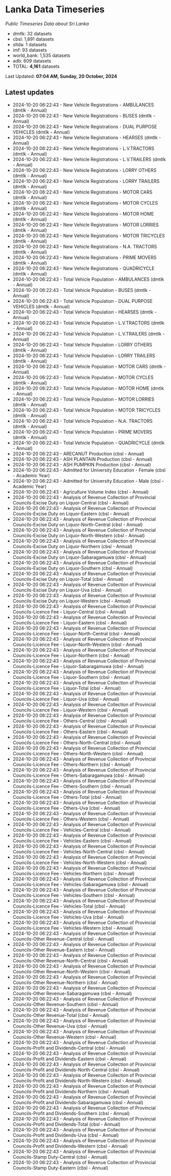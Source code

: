 # Lanka Data Timeseries
*Public Timeseries Data about Sri Lanka*

* dmtlk: 32 datasets
* cbsl: 1,891 datasets
* sltda: 1 datasets
* imf: 93 datasets
* world_bank: 1,535 datasets
* adb: 609 datasets
* TOTAL: **4,161** datasets

Last Updated: **07:04 AM, Sunday, 20 October, 2024**

## Latest updates

* 2024-10-20 06:22:43 - New Vehicle Registrations - AMBULANCES (dmtlk - Annual)
* 2024-10-20 06:22:43 - New Vehicle Registrations - BUSES (dmtlk - Annual)
* 2024-10-20 06:22:43 - New Vehicle Registrations - DUAL PURPOSE VEHICLES (dmtlk - Annual)
* 2024-10-20 06:22:43 - New Vehicle Registrations - HEARSES (dmtlk - Annual)
* 2024-10-20 06:22:43 - New Vehicle Registrations - L.V.TRACTORS (dmtlk - Annual)
* 2024-10-20 06:22:43 - New Vehicle Registrations - L.V.TRAILERS (dmtlk - Annual)
* 2024-10-20 06:22:43 - New Vehicle Registrations - LORRY OTHERS (dmtlk - Annual)
* 2024-10-20 06:22:43 - New Vehicle Registrations - LORRY TRAILERS (dmtlk - Annual)
* 2024-10-20 06:22:43 - New Vehicle Registrations - MOTOR CARS (dmtlk - Annual)
* 2024-10-20 06:22:43 - New Vehicle Registrations - MOTOR CYCLES (dmtlk - Annual)
* 2024-10-20 06:22:43 - New Vehicle Registrations - MOTOR HOME (dmtlk - Annual)
* 2024-10-20 06:22:43 - New Vehicle Registrations - MOTOR LORRIES (dmtlk - Annual)
* 2024-10-20 06:22:43 - New Vehicle Registrations - MOTOR TRICYCLES (dmtlk - Annual)
* 2024-10-20 06:22:43 - New Vehicle Registrations - N.A. TRACTORS (dmtlk - Annual)
* 2024-10-20 06:22:43 - New Vehicle Registrations - PRIME MOVERS (dmtlk - Annual)
* 2024-10-20 06:22:43 - New Vehicle Registrations - QUADRICYCLE (dmtlk - Annual)
* 2024-10-20 06:22:43 - Total Vehicle Population - AMBULANCES (dmtlk - Annual)
* 2024-10-20 06:22:43 - Total Vehicle Population - BUSES (dmtlk - Annual)
* 2024-10-20 06:22:43 - Total Vehicle Population - DUAL PURPOSE VEHICLES (dmtlk - Annual)
* 2024-10-20 06:22:43 - Total Vehicle Population - HEARSES (dmtlk - Annual)
* 2024-10-20 06:22:43 - Total Vehicle Population - L.V.TRACTORS (dmtlk - Annual)
* 2024-10-20 06:22:43 - Total Vehicle Population - L.V.TRAILERS (dmtlk - Annual)
* 2024-10-20 06:22:43 - Total Vehicle Population - LORRY OTHERS (dmtlk - Annual)
* 2024-10-20 06:22:43 - Total Vehicle Population - LORRY TRAILERS (dmtlk - Annual)
* 2024-10-20 06:22:43 - Total Vehicle Population - MOTOR CARS (dmtlk - Annual)
* 2024-10-20 06:22:43 - Total Vehicle Population - MOTOR CYCLES (dmtlk - Annual)
* 2024-10-20 06:22:43 - Total Vehicle Population - MOTOR HOME (dmtlk - Annual)
* 2024-10-20 06:22:43 - Total Vehicle Population - MOTOR LORRIES (dmtlk - Annual)
* 2024-10-20 06:22:43 - Total Vehicle Population - MOTOR TRICYCLES (dmtlk - Annual)
* 2024-10-20 06:22:43 - Total Vehicle Population - N.A. TRACTORS (dmtlk - Annual)
* 2024-10-20 06:22:43 - Total Vehicle Population - PRIME MOVERS (dmtlk - Annual)
* 2024-10-20 06:22:43 - Total Vehicle Population - QUADRICYCLE (dmtlk - Annual)
* 2024-10-20 06:22:43 - ARECANUT Production (cbsl - Annual)
* 2024-10-20 06:22:43 - ASH PLANTAIN Production (cbsl - Annual)
* 2024-10-20 06:22:43 - ASH PUMPKIN Production (cbsl - Annual)
* 2024-10-20 06:22:43 - Admitted for University Education - Female (cbsl - Academic Year)
* 2024-10-20 06:22:43 - Admitted for University Education - Male (cbsl - Academic Year)
* 2024-10-20 06:22:43 - Agriculture Volume Index (cbsl - Annual)
* 2024-10-20 06:22:43 - Analysis of Revenue Collection of Provincial Councils-Excise Duty on Liquor-Central (cbsl - Annual)
* 2024-10-20 06:22:43 - Analysis of Revenue Collection of Provincial Councils-Excise Duty on Liquor-Eastern (cbsl - Annual)
* 2024-10-20 06:22:43 - Analysis of Revenue Collection of Provincial Councils-Excise Duty on Liquor-North-Central (cbsl - Annual)
* 2024-10-20 06:22:43 - Analysis of Revenue Collection of Provincial Councils-Excise Duty on Liquor-North-Western (cbsl - Annual)
* 2024-10-20 06:22:43 - Analysis of Revenue Collection of Provincial Councils-Excise Duty on Liquor-Northern (cbsl - Annual)
* 2024-10-20 06:22:43 - Analysis of Revenue Collection of Provincial Councils-Excise Duty on Liquor-Sabaragamuwa (cbsl - Annual)
* 2024-10-20 06:22:43 - Analysis of Revenue Collection of Provincial Councils-Excise Duty on Liquor-Southern (cbsl - Annual)
* 2024-10-20 06:22:43 - Analysis of Revenue Collection of Provincial Councils-Excise Duty on Liquor-Total (cbsl - Annual)
* 2024-10-20 06:22:43 - Analysis of Revenue Collection of Provincial Councils-Excise Duty on Liquor-Uva (cbsl - Annual)
* 2024-10-20 06:22:43 - Analysis of Revenue Collection of Provincial Councils-Excise Duty on Liquor-Western (cbsl - Annual)
* 2024-10-20 06:22:43 - Analysis of Revenue Collection of Provincial Councils-Licence Fee - Liquor-Central (cbsl - Annual)
* 2024-10-20 06:22:43 - Analysis of Revenue Collection of Provincial Councils-Licence Fee - Liquor-Eastern (cbsl - Annual)
* 2024-10-20 06:22:43 - Analysis of Revenue Collection of Provincial Councils-Licence Fee - Liquor-North-Central (cbsl - Annual)
* 2024-10-20 06:22:43 - Analysis of Revenue Collection of Provincial Councils-Licence Fee - Liquor-North-Western (cbsl - Annual)
* 2024-10-20 06:22:43 - Analysis of Revenue Collection of Provincial Councils-Licence Fee - Liquor-Northern (cbsl - Annual)
* 2024-10-20 06:22:43 - Analysis of Revenue Collection of Provincial Councils-Licence Fee - Liquor-Sabaragamuwa (cbsl - Annual)
* 2024-10-20 06:22:43 - Analysis of Revenue Collection of Provincial Councils-Licence Fee - Liquor-Southern (cbsl - Annual)
* 2024-10-20 06:22:43 - Analysis of Revenue Collection of Provincial Councils-Licence Fee - Liquor-Total (cbsl - Annual)
* 2024-10-20 06:22:43 - Analysis of Revenue Collection of Provincial Councils-Licence Fee - Liquor-Uva (cbsl - Annual)
* 2024-10-20 06:22:43 - Analysis of Revenue Collection of Provincial Councils-Licence Fee - Liquor-Western (cbsl - Annual)
* 2024-10-20 06:22:43 - Analysis of Revenue Collection of Provincial Councils-Licence Fee - Others-Central (cbsl - Annual)
* 2024-10-20 06:22:43 - Analysis of Revenue Collection of Provincial Councils-Licence Fee - Others-Eastern (cbsl - Annual)
* 2024-10-20 06:22:43 - Analysis of Revenue Collection of Provincial Councils-Licence Fee - Others-North-Central (cbsl - Annual)
* 2024-10-20 06:22:43 - Analysis of Revenue Collection of Provincial Councils-Licence Fee - Others-North-Western (cbsl - Annual)
* 2024-10-20 06:22:43 - Analysis of Revenue Collection of Provincial Councils-Licence Fee - Others-Northern (cbsl - Annual)
* 2024-10-20 06:22:43 - Analysis of Revenue Collection of Provincial Councils-Licence Fee - Others-Sabaragamuwa (cbsl - Annual)
* 2024-10-20 06:22:43 - Analysis of Revenue Collection of Provincial Councils-Licence Fee - Others-Southern (cbsl - Annual)
* 2024-10-20 06:22:43 - Analysis of Revenue Collection of Provincial Councils-Licence Fee - Others-Total (cbsl - Annual)
* 2024-10-20 06:22:43 - Analysis of Revenue Collection of Provincial Councils-Licence Fee - Others-Uva (cbsl - Annual)
* 2024-10-20 06:22:43 - Analysis of Revenue Collection of Provincial Councils-Licence Fee - Others-Western (cbsl - Annual)
* 2024-10-20 06:22:43 - Analysis of Revenue Collection of Provincial Councils-Licence Fee - Vehicles-Central (cbsl - Annual)
* 2024-10-20 06:22:43 - Analysis of Revenue Collection of Provincial Councils-Licence Fee - Vehicles-Eastern (cbsl - Annual)
* 2024-10-20 06:22:43 - Analysis of Revenue Collection of Provincial Councils-Licence Fee - Vehicles-North-Central (cbsl - Annual)
* 2024-10-20 06:22:43 - Analysis of Revenue Collection of Provincial Councils-Licence Fee - Vehicles-North-Western (cbsl - Annual)
* 2024-10-20 06:22:43 - Analysis of Revenue Collection of Provincial Councils-Licence Fee - Vehicles-Northern (cbsl - Annual)
* 2024-10-20 06:22:43 - Analysis of Revenue Collection of Provincial Councils-Licence Fee - Vehicles-Sabaragamuwa (cbsl - Annual)
* 2024-10-20 06:22:43 - Analysis of Revenue Collection of Provincial Councils-Licence Fee - Vehicles-Southern (cbsl - Annual)
* 2024-10-20 06:22:43 - Analysis of Revenue Collection of Provincial Councils-Licence Fee - Vehicles-Total (cbsl - Annual)
* 2024-10-20 06:22:43 - Analysis of Revenue Collection of Provincial Councils-Licence Fee - Vehicles-Uva (cbsl - Annual)
* 2024-10-20 06:22:43 - Analysis of Revenue Collection of Provincial Councils-Licence Fee - Vehicles-Western (cbsl - Annual)
* 2024-10-20 06:22:43 - Analysis of Revenue Collection of Provincial Councils-Other Revenue-Central (cbsl - Annual)
* 2024-10-20 06:22:43 - Analysis of Revenue Collection of Provincial Councils-Other Revenue-Eastern (cbsl - Annual)
* 2024-10-20 06:22:43 - Analysis of Revenue Collection of Provincial Councils-Other Revenue-North-Central (cbsl - Annual)
* 2024-10-20 06:22:43 - Analysis of Revenue Collection of Provincial Councils-Other Revenue-North-Western (cbsl - Annual)
* 2024-10-20 06:22:43 - Analysis of Revenue Collection of Provincial Councils-Other Revenue-Northern (cbsl - Annual)
* 2024-10-20 06:22:43 - Analysis of Revenue Collection of Provincial Councils-Other Revenue-Sabaragamuwa (cbsl - Annual)
* 2024-10-20 06:22:43 - Analysis of Revenue Collection of Provincial Councils-Other Revenue-Southern (cbsl - Annual)
* 2024-10-20 06:22:43 - Analysis of Revenue Collection of Provincial Councils-Other Revenue-Total (cbsl - Annual)
* 2024-10-20 06:22:43 - Analysis of Revenue Collection of Provincial Councils-Other Revenue-Uva (cbsl - Annual)
* 2024-10-20 06:22:43 - Analysis of Revenue Collection of Provincial Councils-Other Revenue-Western (cbsl - Annual)
* 2024-10-20 06:22:43 - Analysis of Revenue Collection of Provincial Councils-Profit and Dividends-Central (cbsl - Annual)
* 2024-10-20 06:22:43 - Analysis of Revenue Collection of Provincial Councils-Profit and Dividends-Eastern (cbsl - Annual)
* 2024-10-20 06:22:43 - Analysis of Revenue Collection of Provincial Councils-Profit and Dividends-North-Central (cbsl - Annual)
* 2024-10-20 06:22:43 - Analysis of Revenue Collection of Provincial Councils-Profit and Dividends-North-Western (cbsl - Annual)
* 2024-10-20 06:22:43 - Analysis of Revenue Collection of Provincial Councils-Profit and Dividends-Northern (cbsl - Annual)
* 2024-10-20 06:22:43 - Analysis of Revenue Collection of Provincial Councils-Profit and Dividends-Sabaragamuwa (cbsl - Annual)
* 2024-10-20 06:22:43 - Analysis of Revenue Collection of Provincial Councils-Profit and Dividends-Southern (cbsl - Annual)
* 2024-10-20 06:22:43 - Analysis of Revenue Collection of Provincial Councils-Profit and Dividends-Total (cbsl - Annual)
* 2024-10-20 06:22:43 - Analysis of Revenue Collection of Provincial Councils-Profit and Dividends-Uva (cbsl - Annual)
* 2024-10-20 06:22:43 - Analysis of Revenue Collection of Provincial Councils-Profit and Dividends-Western (cbsl - Annual)
* 2024-10-20 06:22:43 - Analysis of Revenue Collection of Provincial Councils-Stamp Duty-Central (cbsl - Annual)
* 2024-10-20 06:22:43 - Analysis of Revenue Collection of Provincial Councils-Stamp Duty-Eastern (cbsl - Annual)